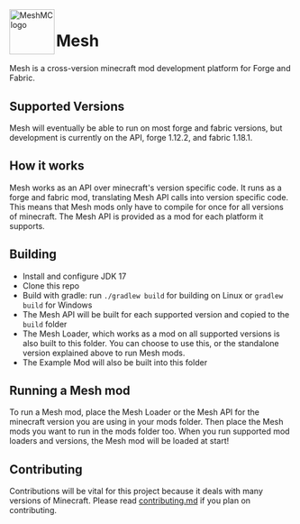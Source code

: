 <img src="https://meshmc.net/assets/logo.png" alt="MeshMC logo" height="80" align="left"/>

# Mesh

###
Mesh is a cross-version minecraft mod development platform for Forge and Fabric.

## Supported Versions
Mesh will eventually be able to run on most forge and fabric versions, but development is currently on the API, forge 1.12.2, and fabric 1.18.1.

## How it works
Mesh works as an API over minecraft's version specific code. It runs as a forge and fabric mod, translating Mesh API calls into version specific code.
This means that Mesh mods only have to compile for once for all versions of minecraft. The Mesh API is provided as a mod for each platform it supports.

## Building
- Install and configure JDK 17
- Clone this repo
- Build with gradle: run `./gradlew build` for building on Linux or `gradlew build` for Windows
- The Mesh API will be built for each supported version and copied to the `build` folder
- The Mesh Loader, which works as a mod on all supported versions is also built to this folder. You can choose to use this, or the standalone version explained above to run Mesh mods.
- The Example Mod will also be built into this folder

## Running a Mesh mod
To run a Mesh mod, place the Mesh Loader or the Mesh API for the minecraft version you are using in your mods folder.
Then place the Mesh mods you want to run in the mods folder too. When you run supported mod loaders and versions, the
Mesh mod will be loaded at start!

## Contributing
Contributions will be vital for this project because it deals with many versions of Minecraft.
Please read [contributing.md](CONTRIBUTING.md) if you plan on contributing.
